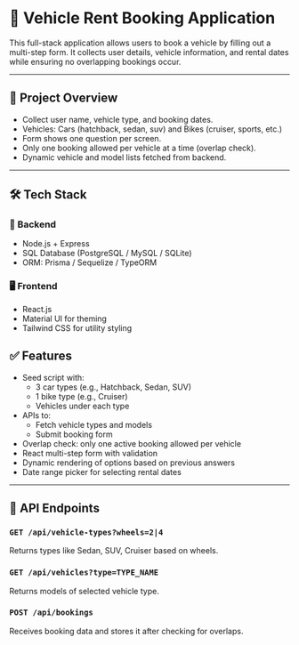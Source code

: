 # 🚗 Vehicle Rent Booking Application

This full-stack application allows users to book a vehicle by filling out a multi-step form. It collects user details, vehicle information, and rental dates while ensuring no overlapping bookings occur.

---

## 📌 Project Overview

- Collect user name, vehicle type, and booking dates.
- Vehicles: Cars (hatchback, sedan, suv) and Bikes (cruiser, sports, etc.)
- Form shows one question per screen.
- Only one booking allowed per vehicle at a time (overlap check).
- Dynamic vehicle and model lists fetched from backend.

---

## 🛠️ Tech Stack

### 🔧 Backend
- Node.js + Express
- SQL Database (PostgreSQL / MySQL / SQLite)
- ORM: Prisma / Sequelize / TypeORM

### 🖥️ Frontend
- React.js
- Material UI for theming
- Tailwind CSS for utility styling


## ✅ Features

- Seed script with:
  - 3 car types (e.g., Hatchback, Sedan, SUV)
  - 1 bike type (e.g., Cruiser)
  - Vehicles under each type
- APIs to:
  - Fetch vehicle types and models
  - Submit booking form
- Overlap check: only one active booking allowed per vehicle
- React multi-step form with validation
- Dynamic rendering of options based on previous answers
- Date range picker for selecting rental dates

---

## 🔗 API Endpoints

### `GET /api/vehicle-types?wheels=2|4`
Returns types like Sedan, SUV, Cruiser based on wheels.

### `GET /api/vehicles?type=TYPE_NAME`
Returns models of selected vehicle type.

### `POST /api/bookings`
Receives booking data and stores it after checking for overlaps.




